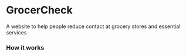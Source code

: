 # GrocerCheck

A website to help people reduce contact at grocery stores and essential services

### How it works

